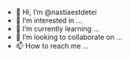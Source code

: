 - 👋 Hi, I’m @nastiaestdetei
- 👀 I’m interested in ...
- 🌱 I’m currently learning ...
- 💞️ I’m looking to collaborate on ...
- 📫 How to reach me ...
<!---
nastiaestdetei/nastiaestdetei is a ✨ special ✨ repository because its `README.md` (this file) appears on your GitHub profile.
You can click the Preview link to take a look at your changes.
--->

